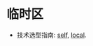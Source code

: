 # 临时区

* 技术选型指南: [self](https://blog.wangke.io/articles/bdde8563_%E6%8A%80%E6%9C%AF%E9%80%89%E5%9E%8B%E6%8C%87%E5%8D%97), [local](/mhtml/技术选型指南%20-%20技术原创%20-%20Angular%20资源集锦.mhtml).


